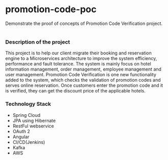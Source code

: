 # promotion-code-poc

Demonstrate the proof of concepts of Promotion Code Verification project.
<br/><br/>

### Description of the project
This project is to help our client migrate their booking and reservation engine to a Microservices architecture to improve the system efficiency, performance and fault tolerance. The system is mainly focus on hotel information management, order management, employee management and user management.
Promotion Code Verification is one new functionality added to the system, which checks the validation of promotion codes and serves online reservation. Once customers enter the promotion code and it is verified, they can get the discount price of the applicable hotels.
<br/>
  
### Technology Stack
- Spring Cloud
- JPA using Hibernate
- RestFul webservice
- OAuth 2
- Angular
- CI/CD(Jenkins)
- Kafka
- AWS
